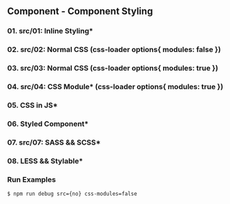 ## Component - Component Styling

### 01. src/01: Inline Styling*
### 02. src/02: Normal CSS (css-loader options{ modules: false })
### 03. src/03: Normal CSS (css-loader options{ modules: true })
### 04. src/04: CSS Module* (css-loader options{ modules: true })
### 05. CSS in JS*
### 06. Styled Component*
### 07. src/07: SASS && SCSS*
### 08. LESS && Stylable*

### Run Examples
```bash
$ npm run debug src={no} css-modules=false
```
